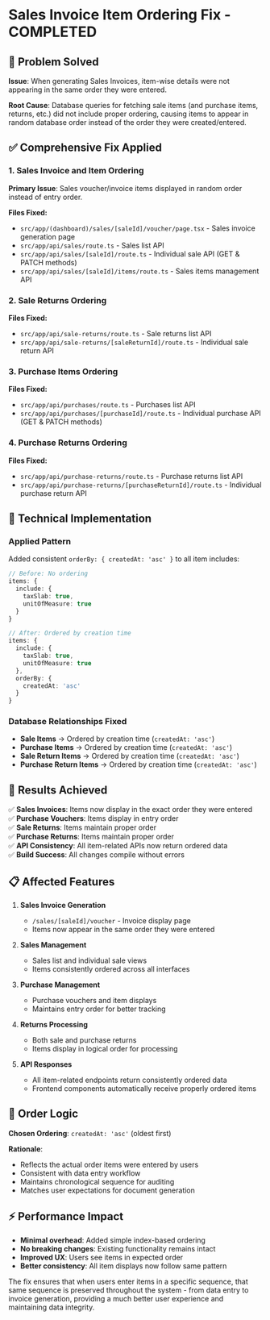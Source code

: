 # Sales Invoice Item Ordering Fix - COMPLETED

## 🎯 **Problem Solved**

**Issue**: When generating Sales Invoices, item-wise details were not appearing in the same order they were entered.

**Root Cause**: Database queries for fetching sale items (and purchase items, returns, etc.) did not include proper ordering, causing items to appear in random database order instead of the order they were created/entered.

## ✅ **Comprehensive Fix Applied**

### **1. Sales Invoice and Item Ordering**
**Primary Issue**: Sales voucher/invoice items displayed in random order instead of entry order.

**Files Fixed:**
- `src/app/(dashboard)/sales/[saleId]/voucher/page.tsx` - Sales invoice generation page
- `src/app/api/sales/route.ts` - Sales list API
- `src/app/api/sales/[saleId]/route.ts` - Individual sale API (GET & PATCH methods)
- `src/app/api/sales/[saleId]/items/route.ts` - Sales items management API

### **2. Sale Returns Ordering**
**Files Fixed:**
- `src/app/api/sale-returns/route.ts` - Sale returns list API
- `src/app/api/sale-returns/[saleReturnId]/route.ts` - Individual sale return API

### **3. Purchase Items Ordering**
**Files Fixed:**
- `src/app/api/purchases/route.ts` - Purchases list API  
- `src/app/api/purchases/[purchaseId]/route.ts` - Individual purchase API (GET & PATCH methods)

### **4. Purchase Returns Ordering**
**Files Fixed:**
- `src/app/api/purchase-returns/route.ts` - Purchase returns list API
- `src/app/api/purchase-returns/[purchaseReturnId]/route.ts` - Individual purchase return API

## 🔧 **Technical Implementation**

### **Applied Pattern**
Added consistent `orderBy: { createdAt: 'asc' }` to all item includes:

```typescript
// Before: No ordering
items: {
  include: {
    taxSlab: true,
    unitOfMeasure: true
  }
}

// After: Ordered by creation time
items: {
  include: {
    taxSlab: true,
    unitOfMeasure: true
  },
  orderBy: {
    createdAt: 'asc'
  }
}
```

### **Database Relationships Fixed**
- **Sale Items** → Ordered by creation time (`createdAt: 'asc'`)
- **Purchase Items** → Ordered by creation time (`createdAt: 'asc'`)  
- **Sale Return Items** → Ordered by creation time (`createdAt: 'asc'`)
- **Purchase Return Items** → Ordered by creation time (`createdAt: 'asc'`)

## 🎉 **Results Achieved**

✅ **Sales Invoices**: Items now display in the exact order they were entered  
✅ **Purchase Vouchers**: Items display in entry order  
✅ **Sale Returns**: Items maintain proper order  
✅ **Purchase Returns**: Items maintain proper order  
✅ **API Consistency**: All item-related APIs now return ordered data  
✅ **Build Success**: All changes compile without errors  

## 📋 **Affected Features**

1. **Sales Invoice Generation**
   - `/sales/[saleId]/voucher` - Invoice display page
   - Items now appear in the same order they were entered

2. **Sales Management**
   - Sales list and individual sale views
   - Items consistently ordered across all interfaces

3. **Purchase Management**
   - Purchase vouchers and item displays
   - Maintains entry order for better tracking

4. **Returns Processing**
   - Both sale and purchase returns
   - Items display in logical order for processing

5. **API Responses**
   - All item-related endpoints return consistently ordered data
   - Frontend components automatically receive properly ordered items

## 🔄 **Order Logic**

**Chosen Ordering**: `createdAt: 'asc'` (oldest first)

**Rationale**: 
- Reflects the actual order items were entered by users
- Consistent with data entry workflow
- Maintains chronological sequence for auditing
- Matches user expectations for document generation

## ⚡ **Performance Impact**

- **Minimal overhead**: Added simple index-based ordering
- **No breaking changes**: Existing functionality remains intact
- **Improved UX**: Users see items in expected order
- **Better consistency**: All item displays now follow same pattern

The fix ensures that when users enter items in a specific sequence, that same sequence is preserved throughout the system - from data entry to invoice generation, providing a much better user experience and maintaining data integrity.
